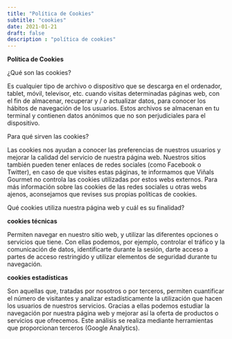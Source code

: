 ```yaml
---
title: "Política de Cookies"
subtitle: "cookies"
date: 2021-01-21
draft: false
description : "política de cookies"
---
```

 **Política de Cookies**
 
¿Qué son las cookies?

Es cualquier tipo de archivo o dispositivo que se descarga en el ordenador, tablet, móvil, televisor, etc. cuando visitas determinadas páginas web, con el fin de almacenar, recuperar y / o actualizar datos, para conocer los hábitos de navegación de los usuarios. Estos archivos se almacenan en tu terminal y contienen datos anónimos que no son perjudiciales para el dispositivo.

Para qué sirven las cookies?

Las cookies nos ayudan a conocer las preferencias de nuestros usuarios y mejorar la calidad del servicio de nuestra página web.
Nuestros sitios también pueden tener enlaces de redes sociales (como Facebook o Twitter), en caso de que visites estas páginas, te informamos que Viñals Gourmet no controla las cookies utilizadas por estos webs externos. Para más información sobre las cookies de las redes sociales u otras webs ajenos, aconsejamos que revises sus propias políticas de cookies.

Qué cookies utiliza nuestra página web y cuál es su finalidad?

**cookies técnicas**

Permiten navegar en nuestro sitio web, y utilizar las diferentes opciones o servicios que tiene. Con ellas podemos, por ejemplo, controlar el tráfico y la comunicación de datos, identificarte durante la sesión, darte acceso a partes de acceso restringido y utilizar elementos de seguridad durante tu navegación.

**cookies estadísticas**

Son aquellas que, tratadas por nosotros o por terceros, permiten cuantificar el número de visitantes y analizar estadísticamente la utilización que hacen los usuarios de nuestros servicios. Gracias a ellas podemos estudiar la navegación por nuestra página web y mejorar así la oferta de productos o servicios que ofrecemos. Este análisis se realiza mediante herramientas que proporcionan terceros (Google Analytics).